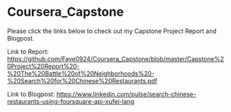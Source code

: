 # Coursera_Capstone

Please click the links below to check out my Capstone Project Report and Blogpost.

Link to Report: https://github.com/Faye0924/Coursera_Capstone/blob/master/Capstone%20Project%20Report%20-%20The%20Battle%20of%20Neighborhoods%20-%20Search%20for%20Chinese%20Restaurants.pdf

Link to Blogpost: https://www.linkedin.com/pulse/search-chinese-restaurants-using-foursquare-api-xufei-lang
